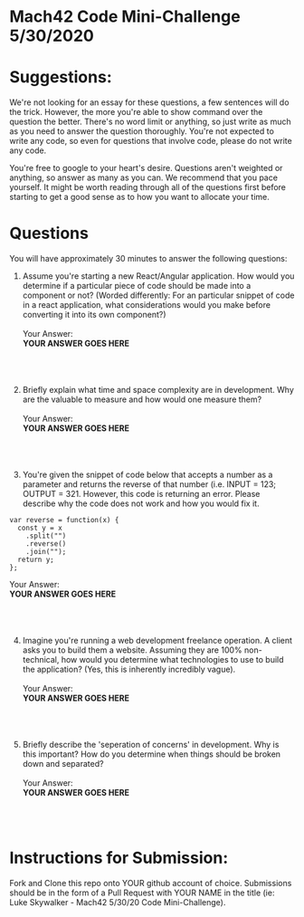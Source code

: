 # Mach42 Code Mini-Challenge 5/30/2020

# Suggestions:
We're not looking for an essay for these questions, a few sentences will do the trick. However, the more you're able to show command over the question the better. There's no word limit or anything, so just write as much as you need to answer the question thoroughly. You're not expected to write any code, so even for questions that involve code, please do not write any code. 

You're free to google to your heart's desire. Questions aren't weighted or anything, so answer as many as you can. We recommend that you pace yourself. It might be worth reading through all of the questions first before starting to get a good sense as to how you want to allocate your time. 


# Questions
You will have approximately 30 minutes to answer the following questions:

1. Assume you're starting a new React/Angular application. How would you determine if a particular piece of code should be made into a component or not? (Worded differently: For an particular snippet of code in a react application, what considerations would you make before converting it into its own component?) <br/><br/>
Your Answer:<br/>
<strong>YOUR ANSWER GOES HERE</strong>
<br/><br/>
<br/><br/>

2. Briefly explain what time and space complexity are in development. Why are the valuable to measure and how would one measure them?<br/><br/>
Your Answer:<br/>
<strong>YOUR ANSWER GOES HERE</strong>
<br/><br/>
<br/><br/>

3. You're given the snippet of code below that accepts a number as a parameter and returns the reverse of that number (i.e. INPUT = 123; OUTPUT = 321. However, this code is returning an error. Please describe why the code does not work and how you would fix it. 
```
var reverse = function(x) {
  const y = x
    .split("")
    .reverse()
    .join("");
  return y;
};
```
Your Answer:<br/>
<strong>YOUR ANSWER GOES HERE</strong>
<br/><br/>
<br/><br/>

4. Imagine you're running a web development freelance operation. A client asks you to build them a website. Assuming they are 100% non-technical, how would you determine what technologies to use to build the application? (Yes, this is inherently incredibly vague).<br/><br/>
Your Answer:<br/>
<strong>YOUR ANSWER GOES HERE</strong>
<br/><br/>
<br/><br/>

5. Briefly describe the 'seperation of concerns' in development. Why is this important? How do you determine when things should be broken down and separated? <br/><br/>
Your Answer: <br/>
<strong>YOUR ANSWER GOES HERE</strong>
<br/><br/>
<br/><br/>

# Instructions for Submission:
Fork and Clone this repo onto YOUR github account of choice.
Submissions should be in the form of a Pull Request with YOUR NAME in the title (ie: Luke Skywalker - Mach42 5/30/20 Code Mini-Challenge).

